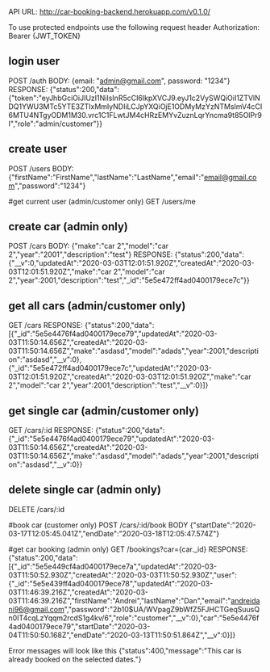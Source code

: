 API URL: http://car-booking-backend.herokuapp.com/v0.1.0/

To use protected endpoints use the following request header
Authorization: Bearer {JWT_TOKEN}

## login user

POST /auth
BODY: {email: "admin@gmail.com", password: "1234"}
RESPONSE: {"status":200,"data":{"token":"eyJhbGciOiJIUzI1NiIsInR5cCI6IkpXVCJ9.eyJ1c2VySWQiOiI1ZTVlNDQ1YWU3MTc5YTE3ZTIxMmIyNDIiLCJpYXQiOjE1ODMyMzYzNTMsImV4cCI6MTU4NTgyODM1M30.vrc1C1FLwtJM4cHRzEMYvZuznLqrYncma9t85OlPr9I","role":"admin/customer"}}

## create user

POST /users
BODY: {"firstName":"FirstName","lastName":"LastName","email":"email@gmail.com","password":"1234"}

#get current user (admin/customer only)
GET /users/me

## create car (admin only)

POST /cars
BODY: {"make":"car 2","model":"car 2","year":"2001","description":"test"}
RESPONSE: {"status":200,"data":{"\_\_v":0,"updatedAt":"2020-03-03T12:01:51.920Z","createdAt":"2020-03-03T12:01:51.920Z","make":"car 2","model":"car 2","year":2001,"description":"test","\_id":"5e5e472ff4ad0400179ece7c"}}

## get all cars (admin/customer only)

GET /cars
RESPONSE: {"status":200,"data":[{"_id":"5e5e4476f4ad0400179ece79","updatedAt":"2020-03-03T11:50:14.656Z","createdAt":"2020-03-03T11:50:14.656Z","make":"asdasd","model":"adads","year":2001,"description":"asdasd","__v":0},{"_id":"5e5e472ff4ad0400179ece7c","updatedAt":"2020-03-03T12:01:51.920Z","createdAt":"2020-03-03T12:01:51.920Z","make":"car 2","model":"car 2","year":2001,"description":"test","__v":0}]}

## get single car (admin/customer only)

GET /cars/:id
RESPONSE: {"status":200,"data":{"\_id":"5e5e4476f4ad0400179ece79","updatedAt":"2020-03-03T11:50:14.656Z","createdAt":"2020-03-03T11:50:14.656Z","make":"asdasd","model":"adads","year":2001,"description":"asdasd","\_\_v":0}}

## delete single car (admin only)

DELETE /cars/:id

#book car (customer only)
POST /cars/:id/book
BODY {"startDate":"2020-03-17T12:05:45.041Z","endDate":"2020-03-18T12:05:47.574Z"}

#get car booking (admin only)
GET /bookings?car={car.\_id}
RESPONSE: {"status":200,"data":[{"_id":"5e5e449cf4ad0400179ece7a","updatedAt":"2020-03-03T11:50:52.930Z","createdAt":"2020-03-03T11:50:52.930Z","user":{"_id":"5e5e439ff4ad0400179ece78","updatedAt":"2020-03-03T11:46:39.216Z","createdAt":"2020-03-03T11:46:39.216Z","firstName":"Andrei","lastName":"Dan","email":"andreidani96@gmail.com","password":"$2b$10$UA/WVpagZ9bWfZ5FJHCTGeqSuusQn0IT4cqLzYqqm2rcdS1g4kv/6","role":"customer","__v":0},"car":"5e5e4476f4ad0400179ece79","startDate":"2020-03-04T11:50:50.168Z","endDate":"2020-03-13T11:50:51.864Z","__v":0}]}

Error messages will look like this
{"status":400,"message":"This car is already booked on the selected dates."}
